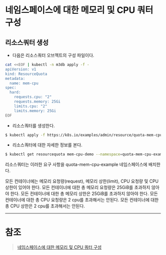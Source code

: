 # 네임스페이스에 대한 메모리 및 CPU 쿼터 구성

## 리소스쿼터 생성
- 다음은 리소스쿼터 오브젝트의 구성 파일이다.
```sh
cat <<EOF | kubectl -n m3db apply -f -
apiVersion: v1
kind: ResourceQuota
metadata:
  name: mem-cpu
spec:
  hard:
    requests.cpu: "2"
    requests.memory: 25Gi
    limits.cpu: "2"
    limits.memory: 25Gi
EOF
```
- 리소스쿼터를 생성한다.
```sh
$ kubectl apply -f https://k8s.io/examples/admin/resource/quota-mem-cpu.yaml --namespace=quota-mem-cpu-example
```

- 리소스쿼터에 대한 자세한 정보를 본다.
```sh
$ kubectl get resourcequota mem-cpu-demo --namespace=quota-mem-cpu-example --output=yaml
```

리소스쿼터는 이러한 요구 사항을 quota-mem-cpu-example 네임스페이스에 배치한다.

모든 컨테이너에는 메모리 요청량(request), 메모리 상한(limit), CPU 요청량 및 CPU 상한이 있어야 한다.
모든 컨테이너에 대한 총 메모리 요청량은 25GiB를 초과하지 않아야 한다.
모든 컨테이너에 대한 총 메모리 상한은 25GiB를 초과하지 않아야 한다.
모든 컨테이너에 대한 총 CPU 요청량은 2 cpu를 초과해서는 안된다.
모든 컨테이너에 대한 총 CPU 상한은 2 cpu를 초과해서는 안된다.


-----
# 참조
> [네임스페이스에 대한 메모리 및 CPU 쿼터 구성](https://kubernetes.io/ko/docs/tasks/administer-cluster/manage-resources/quota-memory-cpu-namespace/)